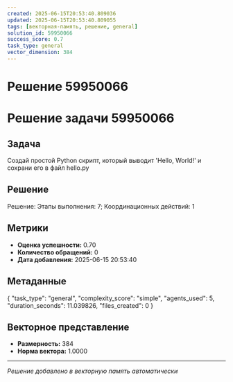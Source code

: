 ```yaml
---
created: 2025-06-15T20:53:40.809036
updated: 2025-06-15T20:53:40.809055
tags: [векторная-память, решение, general]
solution_id: 59950066
success_score: 0.7
task_type: general
vector_dimension: 384
---
```


# Решение 59950066

# Решение задачи 59950066

## Задача
Создай простой Python скрипт, который выводит 'Hello, World!' и сохрани его в файл hello.py

## Решение
Решение: Этапы выполнения: 7; Координационных действий: 1

## Метрики
- **Оценка успешности:** 0.70
- **Количество обращений:** 0
- **Дата добавления:** 2025-06-15 20:53:40

## Метаданные
{
  "task_type": "general",
  "complexity_score": "simple",
  "agents_used": 5,
  "duration_seconds": 11.039826,
  "files_created": 0
}

## Векторное представление
- **Размерность:** 384
- **Норма вектора:** 1.0000

---
*Решение добавлено в векторную память автоматически*
